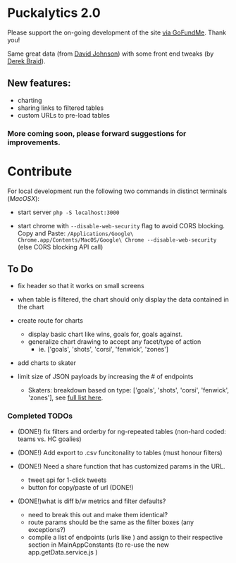 # Puckalytics 2.0

Please support the on-going development of the site [via GoFundMe](https://www.gofundme.com/puckalytics).  Thank you! 

Same great data (from [David Johnson](https://twitter.com/hockeyanalysis)) with some front end tweaks (by [Derek Braid](https://twitter.com/Royal_Arse)). 

## New features: 

* charting
* sharing links to filtered tables
* custom URLs to pre-load tables


### More coming soon, please forward suggestions for improvements.

# Contribute

For local development run the following two commands in distinct terminals (*MacOSX*):

* start server `php -S localhost:3000`

* start chrome with `--disable-web-security` flag to avoid CORS blocking. Copy and Paste: `/Applications/Google\ Chrome.app/Contents/MacOS/Google\ Chrome --disable-web-security` (else CORS blocking API call)


## To Do

* fix header so that it works on small screens

* when table is filtered, the chart should only display the data contained in the chart 

* create route for charts
	* display basic chart like wins, goals for, goals against.
	* generalize chart drawing to accept any facet/type of action
		* ie. ['goals', 'shots', 'corsi', 'fenwick', 'zones']

* add charts to skater


* limit size of JSON payloads by increasing the # of endpoints
	* Skaters: breakdown based on type: ['goals', 'shots', 'corsi', 'fenwick', 'zones'], see [full list here](https://github.com/DeBraid/puck/blob/skater/app/skaters/skater_sections.txt).

### Completed TODOs

* (DONE!) fix filters and orderby for ng-repeated tables (non-hard coded: teams vs. HC goalies)

* (DONE!) Add export to .csv funcitonality to tables (must honour filters)

* (DONE!) Need a share function that has customized params in the URL. 
	* tweet api for 1-click tweets
	* button for copy/paste of url (DONE!)

*  (DONE!)what is diff b/w metrics and filter defaults?
	* need to break this out and make them identical? 
	* route params should be the same as the filter boxes (any exceptions?)
	* compile a list of endpoints (urls like ) and assign to their respective section in MainAppConstants (to re-use the new app.getData.service.js )
